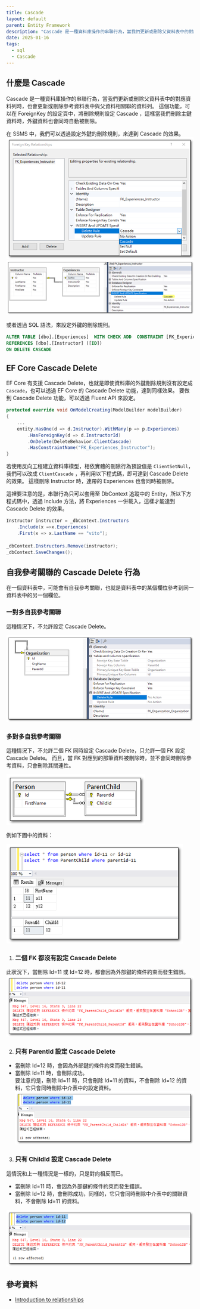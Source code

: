 ```yaml
---
title: Cascade
layout: default
parent: Entity Framework
description: "Cascade 是一種資料庫操作的串聯行為，當我們更新或刪除父資料表中的對應資料列時，也會更新或刪除參考資料表中的該資料列。"
date: 2025-01-16
tags:
  - sql
  - Cascade
---
```


## 什麼是 Cascade

Cascade 是一種資料庫操作的串聯行為，當我們更新或刪除父資料表中的對應資料列時，也會更新或刪除參考資料表中與父資料相關聯的資料列。 
這個功能，可以在 ForeignKey 的設定頁中，將刪除規則設定 Cascade ，這樣當我們刪除主鍵資料時，外鍵資料也會同時自動被刪除。

在 SSMS 中，我們可以透過設定外鍵的刪除規則，來達到 Cascade 的效果。
![Cascade Setting](images/cascade-setting.png)
![Cascade2](images/cascade2.png)

或者透過 SQL 語法，來設定外鍵的刪除規則。
```sql
ALTER TABLE [dbo].[Experiences]  WITH CHECK ADD  CONSTRAINT [FK_Experiences_Instructor] FOREIGN KEY([InstructorID])
REFERENCES [dbo].[Instructor] ([ID])
ON DELETE CASCADE
```

## EF Core Cascade Delete
EF Core 有支援 Cascade Delete，也就是即使資料庫的外鍵刪除規則沒有設定成 `Cascade`，也可以透過 EF Core 的 Cascade Delete 功能，達到同樣效果。
要做到 Cascade Delete 功能，可以透過 Fluent API 來設定。
```csharp
protected override void OnModelCreating(ModelBuilder modelBuilder)
{
    ...
    entity.HasOne(d => d.Instructor).WithMany(p => p.Experiences)
        .HasForeignKey(d => d.InstructorId)
        .OnDelete(DeleteBehavior.ClientCascade)
        .HasConstraintName("FK_Experiences_Instructor");
}
```
若使用反向工程建立資料庫模型，相依實體的刪除行為預設值是 `ClientSetNull`，我們可以改成 `ClientCascade` ，再利用以下程式碼，即可達到 Cascade Delete 的效果。
這樣刪除 Instructor 時，連帶的 Experiences 也會同時被刪除。

這裡要注意的是，串聯行為只可以套用至 DbContext 追蹤中的 Entity，所以下方程式碼中，透過 Include 方法，將 Experiences 一併載入，這樣才能達到 Cascade Delete 的效果。
```csharp
Instructor instructor = _dbContext.Instructors
    .Include(x =>x.Experiences)
    .First(x => x.LastName == "vito");

_dbContext.Instructors.Remove(instructor);
_dbContext.SaveChanges();
```

## 自我參考關聯的 Cascade Delete 行為
在一個資料表中，可能會有自我參考關聯，也就是資料表中的某個欄位參考到同一資料表中的另一個欄位。

### 一對多自我參考關聯
這種情況下，不允許設定 Cascade Delete。

![Cascade3](images/cascade3.png)

### 多對多自我參考關聯
這種情況下，不允許二個 FK 同時設定 Cascade Delete，只允許一個 FK 設定 Cascade Delete。
而且，當 FK 對應到的那筆資料被刪除時，並不會同時刪除參考資料，只會刪除其關連性。

![Cascade4](images/cascade4.png)

例如下圖中的資料：

![Cascade5](images/cascade5.png)

1. ### 二個 FK 都沒有設定 Cascade Delete
此狀況下，當刪除 Id=11 或 Id=12 時，都會因為外部鍵的條件約束而發生錯誤。
![Cascade6](images/cascade6.png)

2. ### 只有 ParentId 設定 Cascade Delete
- 當刪除 Id=12 時，會因為外部鍵的條件約束而發生錯誤。
- 當刪除 Id=11 時，會刪除成功。<br>
  要注意的是，刪除 Id=11 時，只會刪除 Id=11 的資料，不會刪除 Id=12 的資料，它只會同時刪除中介表中的設定資料。
![Cascade7](images/cascade7.png)

3. ### 只有 ChildId 設定 Cascade Delete
這情況和上一種情況是一樣的，只是對向相反而已。
- 當刪除 Id=11 時，會因為外部鍵的條件約束而發生錯誤。
- 當刪除 Id=12 時，會刪除成功，同樣的，它只會同時刪除中介表中的關聯資料，不會刪除 Id=11 的資料。

![Cascade8](images/cascade8.png)


## 參考資料
- <a target="_blank" href="https://learn.microsoft.com/en-us/ef/core/modeling/relationships">Introduction to relationships</a>
